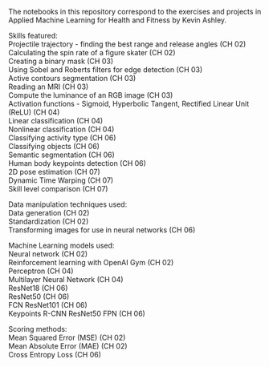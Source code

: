 The notebooks in this repository correspond to the exercises and projects in Applied Machine Learning for Health and Fitness by Kevin Ashley.

Skills featured:  
Projectile trajectory - finding the best range and release angles (CH 02)  
Calculating the spin rate of a figure skater (CH 02)  
Creating a binary mask (CH 03)  
Using Sobel and Roberts filters for edge detection (CH 03)  
Active contours segmentation (CH 03)  
Reading an MRI (CH 03)  
Compute the luminance of an RGB image (CH 03)  
Activation functions - Sigmoid, Hyperbolic Tangent, Rectified Linear Unit (ReLU) (CH 04)  
Linear classification (CH 04)  
Nonlinear classification (CH 04)  
Classifying activity type (CH 06)  
Classifying objects (CH 06)  
Semantic segmentation (CH 06)  
Human body keypoints detection (CH 06)  
2D pose estimation (CH 07)  
Dynamic Time Warping (CH 07)  
Skill level comparison (CH 07)

Data manipulation techniques used:  
Data generation (CH 02)  
Standardization (CH 02)  
Transforming images for use in neural networks (CH 06)

Machine Learning models used:  
Neural network (CH 02)  
Reinforcement learning with OpenAI Gym (CH 02)  
Perceptron (CH 04)  
Multilayer Neural Network (CH 04)  
ResNet18 (CH 06)  
ResNet50 (CH 06)  
FCN ResNet101 (CH 06)  
Keypoints R-CNN ResNet50 FPN (CH 06)

Scoring methods:  
Mean Squared Error (MSE) (CH 02)  
Mean Absolute Error (MAE) (CH 02)  
Cross Entropy Loss (CH 06)
